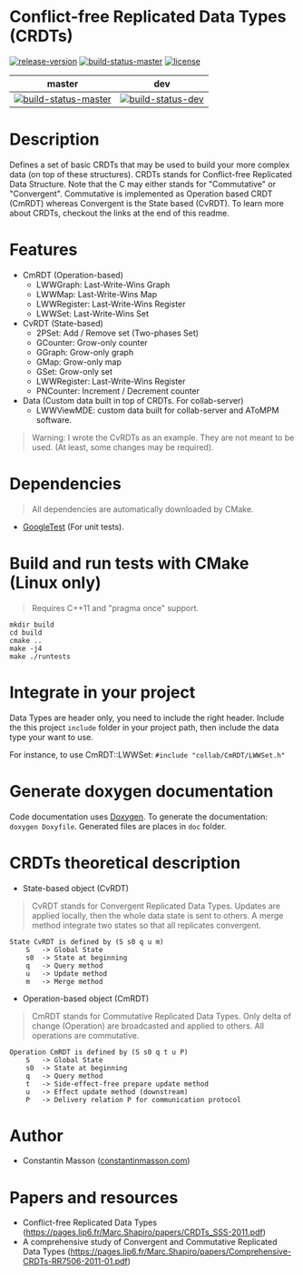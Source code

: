 # Conflict-free Replicated Data Types (CRDTs)

[![release-version](https://img.shields.io/badge/release-beta--version-red.svg)]()
[![build-status-master](https://travis-ci.org/CollabServer/collab-data-crdts.svg?branch=master)](https://travis-ci.org/CollabServer/collab-data-crdts)
[![license](https://img.shields.io/badge/license-LGPLv3.0-blue.svg)](https://github.com/CollabServer/collab-data-crdts/blob/master/LICENSE.txt)


| master | dev |
| :-----: | :----: |
| [![build-status-master](https://travis-ci.org/CollabServer/collab-data-crdts.svg?branch=master)](https://travis-ci.org/CollabServer/collab-data-crdts) | [![build-status-dev](https://travis-ci.org/CollabServer/collab-data-crdts.svg?branch=dev)](https://travis-ci.org/CollabServer/collab-data-crdts) |


# Description
Defines a set of basic CRDTs that may be used to build your more complex data (on top of these structures).
CRDTs stands for Conflict-free Replicated Data Structure.
Note that the C may either stands for "Commutative" or "Convergent".
Commutative is implemented as Operation based CRDT (CmRDT) whereas Convergent is the State based (CvRDT).
To learn more about CRDTs, checkout the links at the end of this readme.


# Features
- CmRDT (Operation-based)
    - LWWGraph: Last-Write-Wins Graph
    - LWWMap: Last-Write-Wins Map
    - LWWRegister: Last-Write-Wins Register
    - LWWSet: Last-Write-Wins Set
- CvRDT (State-based)
    - 2PSet: Add / Remove set (Two-phases Set)
    - GCounter: Grow-only counter
    - GGraph: Grow-only graph
    - GMap: Grow-only map
    - GSet: Grow-only set
    - LWWRegister: Last-Write-Wins Register
    - PNCounter: Increment / Decrement counter
- Data (Custom data built in top of CRDTs. For collab-server)
    - LWWViewMDE: custom data built for collab-server and AToMPM software.

> Warning: I wrote the CvRDTs as an example. They are not meant to be used.
> (At least, some changes may be required).


# Dependencies
> All dependencies are automatically downloaded by CMake.

- [GoogleTest](https://github.com/google/googletest) (For unit tests).


# Build and run tests with CMake (Linux only)
> Requires C++11 and "pragma once" support.

```
mkdir build
cd build
cmake ..
make -j4
make ./runtests
```


# Integrate in your project
Data Types are header only, you need to include the right header.
Include the this project `include` folder in your project path, then include
the data type your want to use.

For instance, to use CmRDT::LWWSet: `#include "collab/CmRDT/LWWSet.h"`


# Generate doxygen documentation
Code documentation uses [Doxygen](https://www.stack.nl/~dimitri/doxygen/).
To generate the documentation: `doxygen Doxyfile`.
Generated files are places in `doc` folder.


# CRDTs theoretical description

- State-based object (CvRDT)

> CvRDT stands for Convergent Replicated Data Types.
> Updates are applied locally, then the whole data state is sent to others.
> A merge method integrate two states so that all replicates convergent.

```
State CvRDT is defined by (S s0 q u m)
    S   -> Global State
    s0  -> State at beginning
    q   -> Query method
    u   -> Update method
    m   -> Merge method
```

- Operation-based object (CmRDT)

> CmRDT stands for Commutative Replicated Data Types.
> Only delta of change (Operation) are broadcasted and applied to others.
> All operations are commutative.

```
Operation CmRDT is defined by (S s0 q t u P)
    S   -> Global State
    s0  -> State at beginning
    q   -> Query method
    t   -> Side-effect-free prepare update method
    u   -> Effect update method (downstream)
    P   -> Delivery relation P for communication protocol
```


# Author
- Constantin Masson ([constantinmasson.com](http://constantinmasson.com/))


# Papers and resources
- Conflict-free Replicated Data Types (https://pages.lip6.fr/Marc.Shapiro/papers/CRDTs_SSS-2011.pdf)
- A comprehensive study of Convergent and Commutative Replicated Data Types (https://pages.lip6.fr/Marc.Shapiro/papers/Comprehensive-CRDTs-RR7506-2011-01.pdf)


